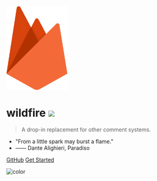 <img src="_static/images/wildfire.svg" alt="logo" width="160">

# wildfire [![](https://img.shields.io/npm/v/wildfire.svg?style=flat-square)](https://www.npmjs.com/wildfire)

> A drop-in replacement for other comment systems.

- "From a little spark may burst a flame."
- —— Dante Alighieri, Paradiso

[GitHub](https://github.com/cheng-kang/wildfire/)
[Get Started](readme.md)

![color](white)